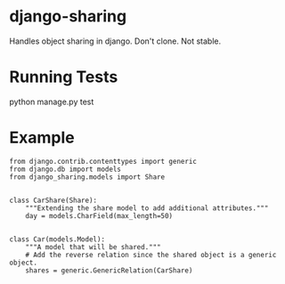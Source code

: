 django-sharing
==============

Handles object sharing in django.  Don't clone.  Not stable.

Running Tests
=============
python manage.py test


Example
=======

	from django.contrib.contenttypes import generic
	from django.db import models
	from django_sharing.models import Share


	class CarShare(Share):
	    """Extending the share model to add additional attributes."""
	    day = models.CharField(max_length=50)


	class Car(models.Model):
	    """A model that will be shared."""
	    # Add the reverse relation since the shared object is a generic object.
	    shares = generic.GenericRelation(CarShare)